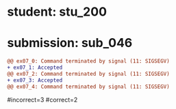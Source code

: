 # student: stu_200
# submission: sub_046

```diff
@@ ex07_0: Command terminated by signal (11: SIGSEGV)
+ ex07_1: Accepted
@@ ex07_2: Command terminated by signal (11: SIGSEGV)
+ ex07_3: Accepted
@@ ex07_4: Command terminated by signal (11: SIGSEGV)
```
#incorrect=3
#correct=2
